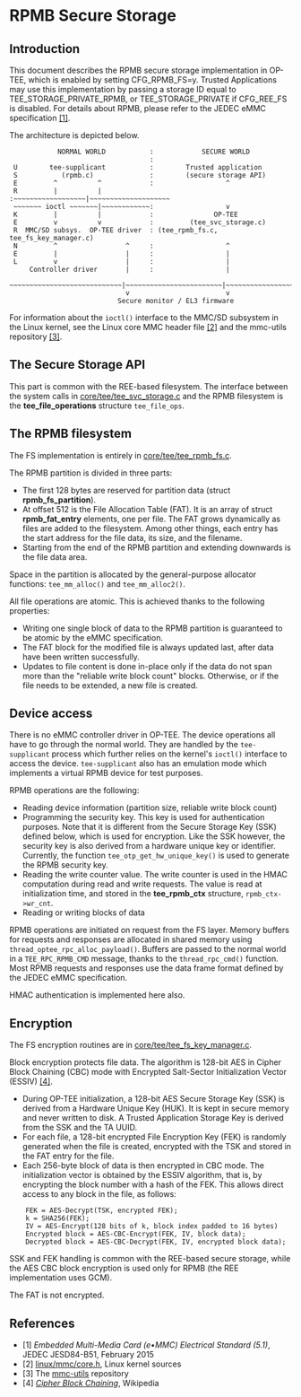# RPMB Secure Storage

## Introduction

This document describes the RPMB secure storage implementation in OP-TEE,
which is enabled by setting CFG_RPMB_FS=y. Trusted Applications may use
this implementation by passing a storage ID equal to
TEE_STORAGE_PRIVATE_RPMB, or TEE_STORAGE_PRIVATE if CFG_REE_FS is disabled.
For details about RPMB, please refer to the JEDEC eMMC specification
[[1]](#JEDECeMMC).

The architecture is depicted below.

```
            NORMAL WORLD           :            SECURE WORLD
                                   :
 U        tee-supplicant           :        Trusted application
 S           (rpmb.c)              :        (secure storage API)
 E         ^          ^            :                  ^
 R         |          |            :~~~~~~~~~~~~~~~~~~|~~~~~~~~~~~~~~~~~~~~
 ~~~~~~~ ioctl ~~~~~~~|~~~~~~~~~~~~:                  v
 K         |          |            :               OP-TEE
 E         v          v            :         (tee_svc_storage.c)
 R  MMC/SD subsys.  OP-TEE driver  : (tee_rpmb_fs.c, tee_fs_key_manager.c)
 N         ^                 ^     :                  ^
 E         |                 |     :                  |
 L         v                 |     :                  |
     Controller driver       |     :                  |
 ~~~~~~~~~~~~~~~~~~~~~~~~~~~~|~~~~~~~~~~~~~~~~~~~~~~~~|~~~~~~~~~~~~~~~~~~~~
                             v                        v
                           Secure monitor / EL3 firmware
```

For information about the `ioctl()` interface to the MMC/SD subsystem in the
Linux kernel, see the Linux core MMC header file [[2]](#mmc-core-h) and the
mmc-utils repository [[3]](#mmc-utils).

## The Secure Storage API

This part is common with the REE-based filesystem. The interface between the
system calls in [core/tee/tee_svc_storage.c](../core/tee/tee_svc_storage.c) and
the RPMB filesystem is the **tee_file_operations** structure `tee_file_ops`.

## The RPMB filesystem

The FS implementation is entirely in
[core/tee/tee_rpmb_fs.c](../core/tee/tee_rpmb_fs.c).

The RPMB partition is divided in three parts:

- The first 128 bytes are reserved for partition data (struct
**rpmb_fs_partition**).
- At offset 512 is the File Allocation Table (FAT). It is an array of
struct **rpmb_fat_entry** elements, one per file. The FAT grows dynamically as
files are added to the filesystem. Among other things, each entry has the start
address for the file data, its size, and the filename.
- Starting from the end of the RPMB partition and extending downwards is the
file data area.

Space in the partition is allocated by the general-purpose allocator functions:
`tee_mm_alloc()` and `tee_mm_alloc2()`.

All file operations are atomic. This is achieved thanks to the following
properties:
- Writing one single block of data to the RPMB partition is guaranteed to be
atomic by the eMMC specification.
- The FAT block for the modified file is always updated last, after data have
been written successfully.
- Updates to file content is done in-place only if the data do not span more
than the "reliable write block count" blocks. Otherwise, or if the file needs
to be extended, a new file is created.

## Device access

There is no eMMC controller driver in OP-TEE. The device operations all have to
go through the normal world. They are handled by the `tee-supplicant` process
which further relies on the kernel's `ioctl()` interface to access the device.
`tee-supplicant` also has an emulation mode which implements a virtual RPMB
device for test purposes.

RPMB operations are the following:
- Reading device information (partition size, reliable write block count)
- Programming the security key. This key is used for authentication purposes.
Note that it is different from the Secure Storage Key (SSK) defined below, which
is used for encryption. Like the SSK however, the security key is also derived
from a hardware unique key or identifier. Currently, the function
`tee_otp_get_hw_unique_key()` is used to generate the RPMB security key.
- Reading the write counter value. The write counter is used in the HMAC
computation during read and write requests. The value is read at initialization
time, and stored in the **tee_rpmb_ctx** structure, `rpmb_ctx->wr_cnt`.
- Reading or writing blocks of data

RPMB operations are initiated on request from the FS layer. Memory buffers for
requests and responses are allocated in shared memory using
`thread_optee_rpc_alloc_payload()`.
Buffers are passed to the normal world in a `TEE_RPC_RPMB_CMD` message, thanks
to the `thread_rpc_cmd()` function. Most RPMB requests and responses use the
data frame format defined by the JEDEC eMMC specification.

HMAC authentication is implemented here also.

## Encryption

The FS encryption routines are in [core/tee/tee_fs_key_manager.c](../core/tee/tee_fs_key_manager.c).

Block encryption protects file data. The algorithm is 128-bit AES in Cipher Block Chaining
(CBC) mode with Encrypted Salt-Sector Initialization Vector (ESSIV)
[[4]](#CBC-ESSIV).

- During OP-TEE initialization, a 128-bit AES Secure Storage Key (SSK) is
derived from a Hardware Unique Key (HUK). It is kept in secure memory and never
written to disk. A Trusted Application Storage Key is derived from the SSK and
the TA UUID.
- For each file, a 128-bit encrypted File Encryption Key (FEK) is randomly
generated when the file is created, encrypted with the TSK and stored in the FAT
entry for the file.
- Each 256-byte block of data is then encrypted in CBC mode. The initialization
vector is obtained by the ESSIV algorithm, that is, by encrypting the block
number with a hash of the FEK. This allows direct access to any block in the
file, as follows:
```
    FEK = AES-Decrypt(TSK, encrypted FEK);
    k = SHA256(FEK);
    IV = AES-Encrypt(128 bits of k, block index padded to 16 bytes)
	Encrypted block = AES-CBC-Encrypt(FEK, IV, block data);
	Decrypted block = AES-CBC-Decrypt(FEK, IV, encrypted block data);
```


SSK and FEK handling is common with the REE-based secure storage, while the AES
CBC block encryption is used only for RPMB (the REE implementation uses GCM).

The FAT is not encrypted.

## References

- <a name="JEDECeMMC"></a>[1] _Embedded Multi-Media Card (e•MMC) Electrical Standard (5.1)_, JEDEC JESD84-B51, February 2015
- <a name="mmc-core-h"></a>[2] [linux/mmc/core.h](https://git.kernel.org/cgit/linux/kernel/git/torvalds/linux.git/tree/include/linux/mmc/core.h), Linux kernel sources
- <a name="mmc-utils"></a>[3] The [mmc-utils](http://git.kernel.org/cgit/linux/kernel/git/cjb/mmc-utils.git) repository
- <a name="CBC-ESSIV"></a>[4] [_Cipher Block Chaining_](https://en.wikipedia.org/wiki/Disk_encryption_theory#Cipher-block_chaining_.28CBC.29),
Wikipedia
